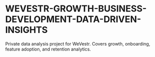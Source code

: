 # WEVESTR-GROWTH-BUSINESS-DEVELOPMENT-DATA-DRIVEN-INSIGHTS
Private data analysis project for WeVestr. Covers growth, onboarding, feature adoption, and retention analytics.
